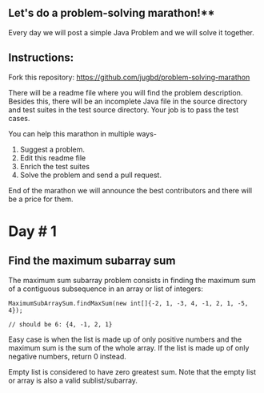 ## Let's do a problem-solving marathon!**

Every day we will post a simple Java Problem and we will solve it together.

## Instructions: 

Fork this repository: https://github.com/jugbd/problem-solving-marathon

There will be a readme file where you will find the problem description. Besides this, there will be an incomplete Java file in the source directory and test suites in the test source directory. Your job is to pass the test cases. 

You can help this marathon in multiple ways- 
1. Suggest a problem.
2. Edit this readme file
3. Enrich the test suites
4. Solve the problem and send a pull request.

End of the marathon we will announce the best contributors and there will be a price for them. 

# Day # 1
## Find the maximum subarray sum

The maximum sum subarray problem consists in finding the maximum sum of a contiguous subsequence in an array or list of integers:

```MaximumSubArraySum.findMaxSum(new int[]{-2, 1, -3, 4, -1, 2, 1, -5, 4});```

```// should be 6: {4, -1, 2, 1}```

Easy case is when the list is made up of only positive numbers and the maximum sum is the sum of the whole array. If the list is made up of only negative numbers, return 0 instead.

Empty list is considered to have zero greatest sum. Note that the empty list or array is also a valid sublist/subarray.
